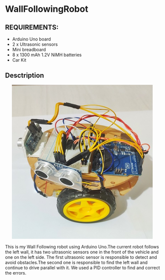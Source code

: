 # WallFollowingRobot

## REQUIREMENTS:

* Arduino Uno board
* 2 x Ultrasonic sensors
* Mini breadboard
* 8  x 1300 mAh 1.2V NiMH batteries
* Car Kit 

## Desctription
<p align="center">
  <img width="460" height="500" src="https://github.com/TheodoreGisis/WallFollowingRobot/blob/main/Robot/ROBOT.jpg" >
</p>
  
This is my Wall Following robot using Arduino Uno.The current robot follows the left wall, it has two ultrasonic sensors one in the front of the vehicle and one on the left side.
The first ultrasonic sensor is responsible to detect and avoid obstacles.The second one is responsible to find the left wall and continue to drive parallel with it.
We used a PID controller to find and correct the errors.
